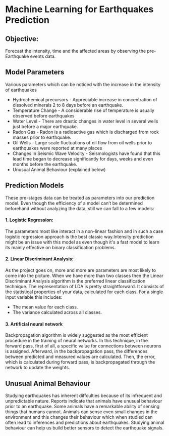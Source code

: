 # Machine Learning for Earthquakes Prediction

## Objective:
Forecast the intensity, time and the affected areas by observing the pre-Earthquake events data.

## Model Parameters
Various parameters which can be noticed with the increase in the intensity of earthquakes
- Hydrochemical precursors - Appreciable increase in concentration of dissolved minerals 2 to 8 days before an earthquake.
- Temperature Change - A considerable rise of temperature is usually observed before earthquakes
- Water Level - There are drastic changes in water level in several wells just before a major earthquake. 
- Radon Gas - Radon is a radioactive gas which is discharged from rock masses prior to earthquake. 
- Oil Wells - Large scale fluctuations of oil flow from oil wells prior to earthquakes were reported at many places
- Changes in Seismic Wave Velocity - Seismologists have found that this lead time began to decrease significantly for days, weeks and even months before the earthquake. 
- Unusual Animal Behaviour (explained below)

## Prediction Models
These pre-stages data can be treated as parameters into our prediction model.
Even though the efficiency of a model can’t be determined beforehand without analyzing the data, still we can fall to a few models:
#### 1. Logistic Regression: 
The parameters most like interact in a non-linear fashion and in such a case logistic regression approach is the best classic way.Intensity prediction might be an issue with this model as even though it's a fast model to learn its mainly effective on binary classification problems. 
#### 2. Linear Discriminant Analysis: 
As the project goes on, more and more are parameters are most likely to come into the picture. When we have more than two classes then the Linear Discriminant Analysis algorithm is the preferred linear classification technique.
The representation of LDA is pretty straightforward. It consists of the statistical properties of your data, calculated for each class. For a single input variable this includes:
- The mean value for each class.
- The variance calculated across all classes.
#### 3. Artificial neural network
Backpropagation algorithm is widely suggested as the most efficient procedure in the training of neural networks. In this technique, in the forward pass, first of all, a specific value for connections between neurons is assigned. Afterward, in the backpropagation pass, the differences between predicted and measured values are calculated. Then, the error, which is calculated during forward pass, is backpropagated through the network to update the weights.

## Unusual Animal Behaviour
Studying earthquakes has inherent diffculties because of its infrequent and unpredictable nature. Reports indicate that animals have unusual behaviour prior to an earthquake. Some animals have a remarkable ability of sensing things that humans cannot. Animals can sense even small changes in the environment and this changes their behaviour which when studied can often lead to inferences and predictions about earthquakes. Studying animal behaviour can help us build better sensors to detect the earthquake signals. 
